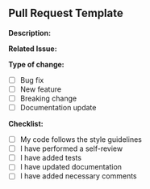 ## Pull Request Template

**Description:**

**Related Issue:**

**Type of change:**
- [ ] Bug fix
- [ ] New feature
- [ ] Breaking change
- [ ] Documentation update

**Checklist:**
- [ ] My code follows the style guidelines
- [ ] I have performed a self-review
- [ ] I have added tests
- [ ] I have updated documentation
- [ ] I have added necessary comments
